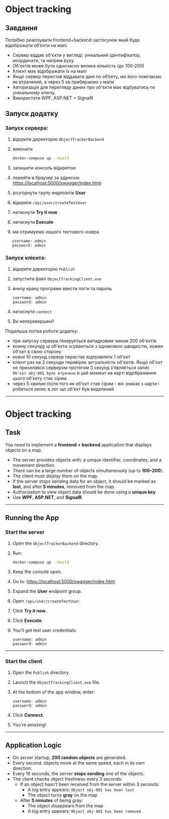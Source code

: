 # Object tracking
## Завдання 
Потрібно реалізувати frontend+backend застосунок який буде відображати об’єкти на мапі.
- ⁠Сервер віддає об'єкти у вигляді: унікальний ідентифікатор, координати, та напрям руху.
- ⁠Об'єктів може бути одночасно велика кількість (до 100-200)
- Клієнт має відображати їх на мапі
- Якщо сервер перестав віддавати дані по об’єкту, ми його помічаємо як втрачений, а через 5 хв прибираємо з мапи
- Авторизація для перегляду даних про об'єкти має відбуватись по унікальному ключу.⁠
- ⁠Використати WPF, ASP.NET + SignalR

## Запуск додатку
### Запуск сервера:
1. відкрити директорію `ObjectTrackerBackend`
2. виконати 
   ```bash
   docker-compose up --build
   ```

3. залишити консоль відкритою
4. перейти в браузер за адресою [https://localhost:5000/swagger/index.html](https://localhost:5000/swagger/index.html)
5. розгорнути групу ендпоінтів **User**
6. відкрити `/api/user/createTestUser`
7. натиснути **Try it now** 
8. натиснути **Execute**
9. ми отримуємо нашого тестового юзера 
```
   username: admin
   password: admin
   ```

### Запуск клієнта:
1. відкрити директорію `Publish`
2. запустити файл `ObjectTrackingClient.exe`
3. внизу ерану програми ввести логін та пароль

   ```
   username: admin
   password: admin
   ```

4. натиснути `connect`
5. Ви неперевершені!

Подальша логіка роботи додатку:
- при запуску сервера генерується випадковим чином 200 об'єктів
- кожну секунду ці об'єкти зсуваються з однаковою швидкістю, кожен об'єкт в свою сторону
- кожні 10 секунд сервер перестає відправляти 1 об'єкт
- клієнт раз на 3 секунди перевіряє актуальність об'єктів. Якщо об'єкт не присилався сервером протягом 3 секунд з'являється запис `Об'єкт obj-001 було втрачено` в цей момент на карті відображення цього об'єкту стає сірим
- через 5 хвилин після того як об'єкт став сірим - він зникає з карти і робиться запис в лог що об'єкт був видалений

---
# Object tracking
## Task

You need to implement a **frontend + backend** application that displays objects on a map.

- The server provides objects with: a unique identifier, coordinates, and a movement direction.
- There can be a large number of objects simultaneously (up to **100–200**).
- The client must display them on the map.
- If the server stops sending data for an object, it should be marked as **lost**, and after **5 minutes**, removed from the map.
- Authorization to view object data should be done using a **unique key**.
- Use **WPF**, **ASP.NET**, and **SignalR**.

---

## Running the App

### Start the server

1. Open the `ObjectTrackerBackend` directory.
2. Run:

   ```bash
   docker-compose up --build
   ```

3. Keep the console open.
4. Go to: [https://localhost:5000/swagger/index.html](https://localhost:5000/swagger/index.html)
5. Expand the **User** endpoint group.
6. Open `/api/user/createTestUser`.
7. Click **Try it now**.
8. Click **Execute**.
9. You’ll get test user credentials:

   ```
   username: admin
   password: admin
   ```

---

### Start the client

1. Open the `Publish` directory.
2. Launch the `ObjectTrackingClient.exe` file.
3. At the bottom of the app window, enter:

   ```
   username: admin
   password: admin
   ```

4. Click **Connect**.
5. You're amazing!

---

## Application Logic

- On server startup, **200 random objects** are generated.
- Every second, objects move at the same speed, each in its own direction.
- Every 10 seconds, the server **stops sending** one of the objects.
- The client checks object freshness every 3 seconds:
  - If an object hasn't been received from the server within 3 seconds:
    - A log entry appears: `Object obj-001 has been lost`
    - The object turns **gray** on the map
  - After **5 minutes** of being gray:
    - The object disappears from the map
    - A log entry appears: `Object obj-001 has been removed`
